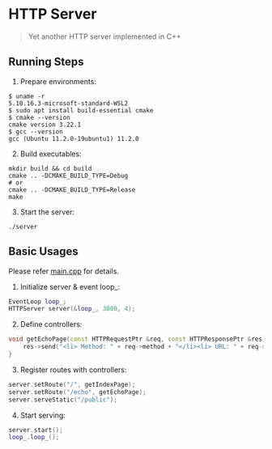 # HTTP Server
> Yet another HTTP server implemented in C++


## Running Steps
1. Prepare environments:
```shell
$ uname -r
5.10.16.3-microsoft-standard-WSL2
$ sudo apt install build-essential cmake
$ cmake --version
cmake version 3.22.1
$ gcc --version
gcc (Ubuntu 11.2.0-19ubuntu1) 11.2.0
```
2. Build executables:
```shell
mkdir build && cd build
cmake .. -DCMAKE_BUILD_TYPE=Debug
# or
cmake .. -DCMAKE_BUILD_TYPE=Release
make
```
3. Start the server:
```shell
./server
```

## Basic Usages
Please refer [main.cpp](./main.cpp) for details.
1. Initialize server & event loop_:
```C++
EventLoop loop_;
HTTPServer server(&loop_, 3000, 4);
```
2. Define controllers:
```C++
void getEchoPage(const HTTPRequestPtr &req, const HTTPResponsePtr &res) {
    res->send("<li> Method: " + req->method + "</li><li> URL: " + req->url + "</li>");
}
```
3. Register routes with controllers:
```C++
server.setRoute("/", getIndexPage);
server.setRoute("/echo", getEchoPage);
server.serveStatic("/public");
```
4. Start serving:
```C++
server.start();
loop_.loop_();
```
